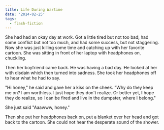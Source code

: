 ```yaml
---
title: Life During Wartime
date: '2014-02-25'
tags:
  - flash-fiction
---
```


She had had an okay day at work. Got a little tired but not too bad, had some
conflict but not too much, and had some success, but not staggering. Now she was
just killing some time and catching up with her favorite cartoon. She was
sitting in front of her laptop with headphones on, chuckling.

<!-- truncate -->

Then her boyfriend came back. He was having a bad day. He looked at her with
disdain which then turned into sadness. She took her headphones off to hear what
he had to say.

"Hi honey," he said and gave her a kiss on the cheek. "Why do they keep me on? I
am worthless. I just hope they don't realize. Or better yet, I hope they do
realize, so I can be fired and live in the dumpster, where I belong."

She just said "Aaawww, honey."

Then she put her headphones back on, put a blanket over her head and got back to
the cartoon. She could not hear the desperate sound of the shower.
